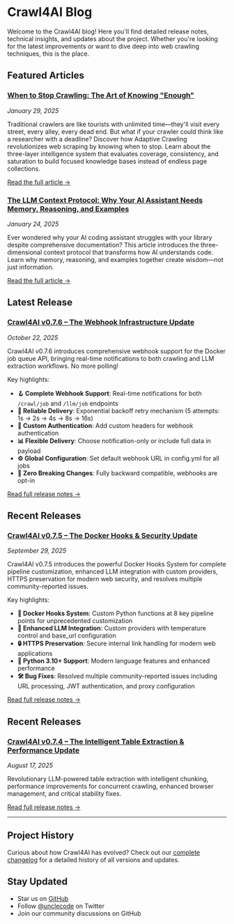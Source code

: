 # Crawl4AI Blog

Welcome to the Crawl4AI blog! Here you'll find detailed release notes, technical insights, and updates about the project. Whether you're looking for the latest improvements or want to dive deep into web crawling techniques, this is the place.

## Featured Articles

### [When to Stop Crawling: The Art of Knowing "Enough"](articles/adaptive-crawling-revolution.md)
*January 29, 2025*

Traditional crawlers are like tourists with unlimited time—they'll visit every street, every alley, every dead end. But what if your crawler could think like a researcher with a deadline? Discover how Adaptive Crawling revolutionizes web scraping by knowing when to stop. Learn about the three-layer intelligence system that evaluates coverage, consistency, and saturation to build focused knowledge bases instead of endless page collections.

[Read the full article →](articles/adaptive-crawling-revolution.md)

### [The LLM Context Protocol: Why Your AI Assistant Needs Memory, Reasoning, and Examples](articles/llm-context-revolution.md)
*January 24, 2025*

Ever wondered why your AI coding assistant struggles with your library despite comprehensive documentation? This article introduces the three-dimensional context protocol that transforms how AI understands code. Learn why memory, reasoning, and examples together create wisdom—not just information.

[Read the full article →](articles/llm-context-revolution.md)

## Latest Release

### [Crawl4AI v0.7.6 – The Webhook Infrastructure Update](../blog/release-v0.7.6.md)
*October 22, 2025*

Crawl4AI v0.7.6 introduces comprehensive webhook support for the Docker job queue API, bringing real-time notifications to both crawling and LLM extraction workflows. No more polling!

Key highlights:
- **🪝 Complete Webhook Support**: Real-time notifications for both `/crawl/job` and `/llm/job` endpoints
- **🔄 Reliable Delivery**: Exponential backoff retry mechanism (5 attempts: 1s → 2s → 4s → 8s → 16s)
- **🔐 Custom Authentication**: Add custom headers for webhook authentication
- **📊 Flexible Delivery**: Choose notification-only or include full data in payload
- **⚙️ Global Configuration**: Set default webhook URL in config.yml for all jobs
- **🎯 Zero Breaking Changes**: Fully backward compatible, webhooks are opt-in

[Read full release notes →](../blog/release-v0.7.6.md)

## Recent Releases

### [Crawl4AI v0.7.5 – The Docker Hooks & Security Update](../blog/release-v0.7.5.md)
*September 29, 2025*

Crawl4AI v0.7.5 introduces the powerful Docker Hooks System for complete pipeline customization, enhanced LLM integration with custom providers, HTTPS preservation for modern web security, and resolves multiple community-reported issues.

Key highlights:
- **🔧 Docker Hooks System**: Custom Python functions at 8 key pipeline points for unprecedented customization
- **🤖 Enhanced LLM Integration**: Custom providers with temperature control and base_url configuration
- **🔒 HTTPS Preservation**: Secure internal link handling for modern web applications
- **🐍 Python 3.10+ Support**: Modern language features and enhanced performance
- **🛠️ Bug Fixes**: Resolved multiple community-reported issues including URL processing, JWT authentication, and proxy configuration

[Read full release notes →](../blog/release-v0.7.5.md)

## Recent Releases

### [Crawl4AI v0.7.4 – The Intelligent Table Extraction & Performance Update](../blog/release-v0.7.4.md)
*August 17, 2025*

Revolutionary LLM-powered table extraction with intelligent chunking, performance improvements for concurrent crawling, enhanced browser management, and critical stability fixes.

[Read full release notes →](../blog/release-v0.7.4.md)

---

## Project History

Curious about how Crawl4AI has evolved? Check out our [complete changelog](https://github.com/unclecode/crawl4ai/blob/main/CHANGELOG.md) for a detailed history of all versions and updates.

## Stay Updated

- Star us on [GitHub](https://github.com/unclecode/crawl4ai)
- Follow [@unclecode](https://twitter.com/unclecode) on Twitter
- Join our community discussions on GitHub